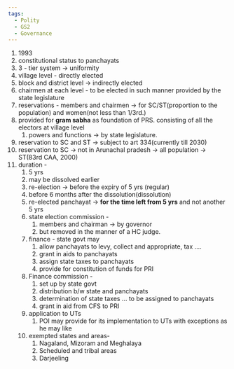 ```yaml
---
tags:
  - Polity
  - GS2
  - Governance
---
```

1. 1993
2. constitutional status to panchayats
3. 3 - tier system -> uniformity
4. village level - directly elected 
5. block and district level -> indirectly elected
6. chairmen at each level - to be elected in such manner provided by the state legislature
7. reservations - members and chairmen -> for SC/ST(proportion to the population) and women(not less than 1/3rd.)
8. provided for **gram sabha** as foundation of PRS. consisting of all the electors at village level
	1. powers and functions  -> by state legislature.
9. reservation to SC and ST -> subject to art 334(currently till 2030)
10. reservation to SC -> not in Arunachal pradesh -> all population -> ST(83rd CAA, 2000)
11. duration -
	1. 5 yrs
	2. may be dissolved earlier
	3. re-election -> before the expiry of 5 yrs (regular)
	4. before 6 months after the dissolution(dissolution)
	5. re-elected panchayat -> **for the time left from 5 yrs** and not another 5 yrs
	6. state election commission -
		1.  members and chairman -> by governor 
		2. but removed in the manner of a HC judge.
	7. finance - state govt may
		1. allow panchayats to levy, collect and appropriate, tax ....
		2. grant in aids to panchayats
		3. assign state taxes to panchayats
		4. provide for constitution of funds for PRI
	8. Finance commission - 
		1. set up by state govt
		2. distribution b/w state and panchayats
		3. determination of state taxes ... to be assigned to panchayats
		4. grant in aid from CFS to PRI
	9. application to UTs
		1. POI may provide for its implementation to UTs with exceptions as he may like
	10. exempted states  and areas- 
		1. Nagaland, Mizoram and Meghalaya
		2. Scheduled and tribal areas
		3. Darjeeling 
